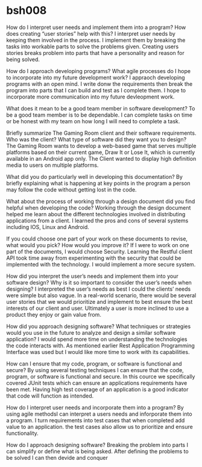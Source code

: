 # bsh008
How do I interpret user needs and implement them into a program? How does creating “user stories” help with this?
I interpret user needs by keeping them involved in the process. I implement them by breaking the tasks into workable parts to solve the problems given. Creating users stories breaks problem into parts that have a personality and reason for being solved.

How do I approach developing programs? What agile processes do I hope to incorporate into my future development work?
I appraoch developing programs with an open mind. I write donw the requirements then break the program into parts that I can build and test as I complete them. I hope to incorporate more communication into my future devleopment work.

What does it mean to be a good team member in software development?
To be a good team member is to be dependable. I can complete tasks on time or be honest with my team on how long I will need to complete a task. 

Briefly summarize The Gaming Room client and their software requirements. Who was the client? What type of software did they want you to design? 
The Gaming Room wants to develop a web-based game that serves multiple platforms based on their current game, Draw It or Lose It, which is currently available in an Android app only. The Client wanted to display high definition media to users on multiple platforms.

What did you do particularly well in developing this documentation?
By briefly explaining what is happening at key points in the program a person may follow the code without getting lost in the code.

What about the process of working through a design document did you find helpful when developing the code?
Working through the design document helped me learn about the different technologies involved in distributing applications from a client. I learned the pros and cons of several systems including IOS, Linux and Android. 

If you could choose one part of your work on these documents to revise, what would you pick? How would you improve it?
If I were to work on one part of the documents, I would choose Security. Learning the Restful client API took time away from experimenting with the security that could be implemented with the technology.  I would implement a more secure system.

How did you interpret the user’s needs and implement them into your software design? Why is it so important to consider the user’s needs when designing?
I interpreted the user’s needs as best I could the clients’ needs were simple but also vague. In a real-world scenario, there would be several user stories that we would prioritize and implement to best ensure the best interests of our client and user. Ultimately a user is more inclined to use a product they enjoy or gain value from.

How did you approach designing software? What techniques or strategies would you use in the future to analyze and design a similar software application?
I would spend more time on understanding the technologies the code interacts with. As mentioned earlier Rest Application Programming Interface was used but I would like more time to work with its capabilities.


How can I ensure that my code, program, or software is functional and secure?
By using several testing techniques I can ensure that the code, program, or software is functional and secure. In this cource we specifically covered JUnit tests which can ensure an applications requirements have been met. Having high test coverage of an application is a good indicator that code will function as intended.

How do I interpret user needs and incorporate them into a program?
By using agile methodsI can interpret a users needs and inforporate them into a program. I turn requirements into test cases that when completed add value to an application. the test cases also allow us to prioritize and ensure functionality.

How do I approach designing software?
Breaking the problem into parts I can simplify or define what is being asked. After defining the problems to be solved I can then devide and conquer 
